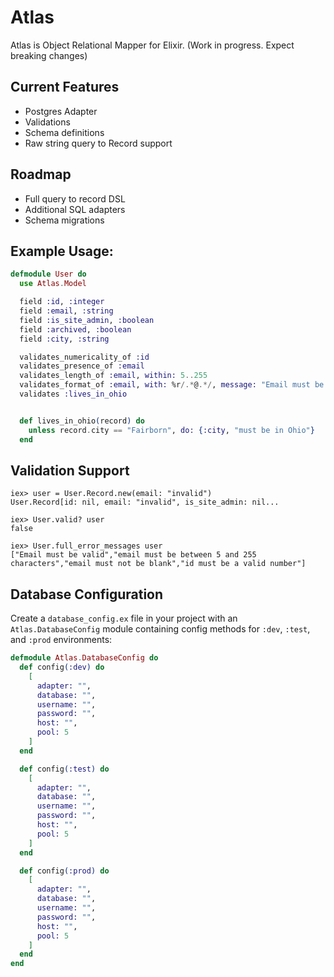 # Atlas

Atlas is Object Relational Mapper for Elixir. (Work in progress. Expect breaking changes)

## Current Features
- Postgres Adapter
- Validations
- Schema definitions
- Raw string query to Record support

## Roadmap
- Full query to record DSL
- Additional SQL adapters
- Schema migrations

## Example Usage:

```elixir
defmodule User do
  use Atlas.Model

  field :id, :integer
  field :email, :string
  field :is_site_admin, :boolean
  field :archived, :boolean
  field :city, :string

  validates_numericality_of :id
  validates_presence_of :email
  validates_length_of :email, within: 5..255
  validates_format_of :email, with: %r/.*@.*/, message: "Email must be valid"
  validates :lives_in_ohio


  def lives_in_ohio(record) do
    unless record.city == "Fairborn", do: {:city, "must be in Ohio"}
  end
```


## Validation Support
```
iex> user = User.Record.new(email: "invalid")
User.Record[id: nil, email: "invalid", is_site_admin: nil...

iex> User.valid? user
false

iex> User.full_error_messages user
["Email must be valid","email must be between 5 and 255 characters","email must not be blank","id must be a valid number"]

```


## Database Configuration
Create a `database_config.ex` file in your project with an `Atlas.DatabaseConfig` module containing config methods for `:dev`, `:test`, and `:prod` environments:

```elixir
defmodule Atlas.DatabaseConfig do
  def config(:dev) do
    [
      adapter: "",
      database: "",
      username: "",
      password: "",
      host: "",
      pool: 5
    ]
  end

  def config(:test) do
    [
      adapter: "",
      database: "",
      username: "",
      password: "",
      host: "",
      pool: 5
    ]
  end

  def config(:prod) do
    [
      adapter: "",
      database: "",
      username: "",
      password: "",
      host: "",
      pool: 5
    ]
  end
end
```
